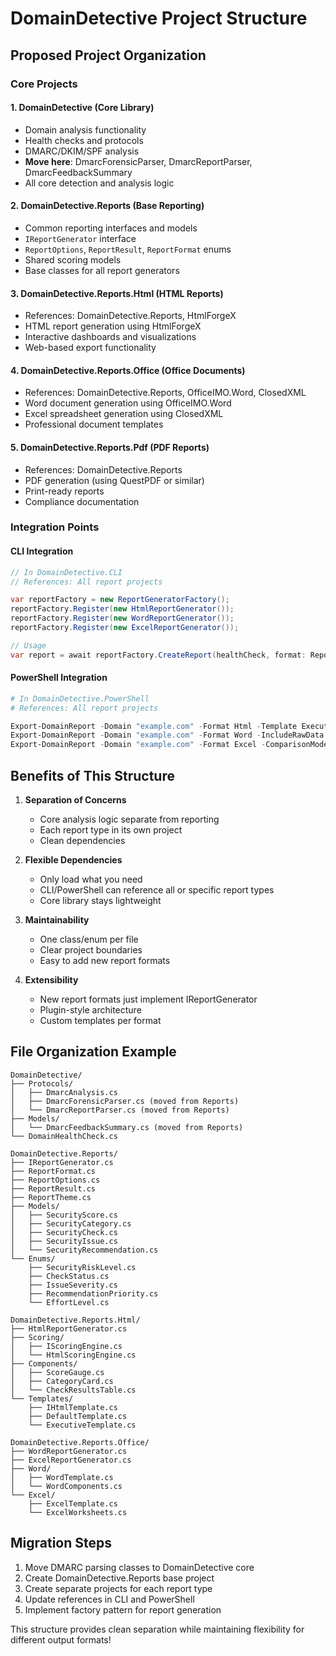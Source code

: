 # DomainDetective Project Structure

## Proposed Project Organization

### Core Projects

#### 1. **DomainDetective** (Core Library)
- Domain analysis functionality
- Health checks and protocols
- DMARC/DKIM/SPF analysis
- **Move here**: DmarcForensicParser, DmarcReportParser, DmarcFeedbackSummary
- All core detection and analysis logic

#### 2. **DomainDetective.Reports** (Base Reporting)
- Common reporting interfaces and models
- `IReportGenerator` interface
- `ReportOptions`, `ReportResult`, `ReportFormat` enums
- Shared scoring models
- Base classes for all report generators

#### 3. **DomainDetective.Reports.Html** (HTML Reports)
- References: DomainDetective.Reports, HtmlForgeX
- HTML report generation using HtmlForgeX
- Interactive dashboards and visualizations
- Web-based export functionality

#### 4. **DomainDetective.Reports.Office** (Office Documents)
- References: DomainDetective.Reports, OfficeIMO.Word, ClosedXML
- Word document generation using OfficeIMO.Word
- Excel spreadsheet generation using ClosedXML
- Professional document templates

#### 5. **DomainDetective.Reports.Pdf** (PDF Reports)
- References: DomainDetective.Reports
- PDF generation (using QuestPDF or similar)
- Print-ready reports
- Compliance documentation

### Integration Points

#### CLI Integration
```csharp
// In DomainDetective.CLI
// References: All report projects

var reportFactory = new ReportGeneratorFactory();
reportFactory.Register(new HtmlReportGenerator());
reportFactory.Register(new WordReportGenerator());
reportFactory.Register(new ExcelReportGenerator());

// Usage
var report = await reportFactory.CreateReport(healthCheck, format: ReportFormat.Html);
```

#### PowerShell Integration
```powershell
# In DomainDetective.PowerShell
# References: All report projects

Export-DomainReport -Domain "example.com" -Format Html -Template Executive
Export-DomainReport -Domain "example.com" -Format Word -IncludeRawData
Export-DomainReport -Domain "example.com" -Format Excel -ComparisonMode
```

## Benefits of This Structure

1. **Separation of Concerns**
   - Core analysis logic separate from reporting
   - Each report type in its own project
   - Clean dependencies

2. **Flexible Dependencies**
   - Only load what you need
   - CLI/PowerShell can reference all or specific report types
   - Core library stays lightweight

3. **Maintainability**
   - One class/enum per file
   - Clear project boundaries
   - Easy to add new report formats

4. **Extensibility**
   - New report formats just implement IReportGenerator
   - Plugin-style architecture
   - Custom templates per format

## File Organization Example

```
DomainDetective/
├── Protocols/
│   ├── DmarcAnalysis.cs
│   ├── DmarcForensicParser.cs (moved from Reports)
│   └── DmarcReportParser.cs (moved from Reports)
├── Models/
│   └── DmarcFeedbackSummary.cs (moved from Reports)
└── DomainHealthCheck.cs

DomainDetective.Reports/
├── IReportGenerator.cs
├── ReportFormat.cs
├── ReportOptions.cs
├── ReportResult.cs
├── ReportTheme.cs
├── Models/
│   ├── SecurityScore.cs
│   ├── SecurityCategory.cs
│   ├── SecurityCheck.cs
│   ├── SecurityIssue.cs
│   └── SecurityRecommendation.cs
└── Enums/
    ├── SecurityRiskLevel.cs
    ├── CheckStatus.cs
    ├── IssueSeverity.cs
    ├── RecommendationPriority.cs
    └── EffortLevel.cs

DomainDetective.Reports.Html/
├── HtmlReportGenerator.cs
├── Scoring/
│   ├── IScoringEngine.cs
│   └── HtmlScoringEngine.cs
├── Components/
│   ├── ScoreGauge.cs
│   ├── CategoryCard.cs
│   └── CheckResultsTable.cs
└── Templates/
    ├── IHtmlTemplate.cs
    ├── DefaultTemplate.cs
    └── ExecutiveTemplate.cs

DomainDetective.Reports.Office/
├── WordReportGenerator.cs
├── ExcelReportGenerator.cs
├── Word/
│   ├── WordTemplate.cs
│   └── WordComponents.cs
└── Excel/
    ├── ExcelTemplate.cs
    └── ExcelWorksheets.cs
```

## Migration Steps

1. Move DMARC parsing classes to DomainDetective core
2. Create DomainDetective.Reports base project
3. Create separate projects for each report type
4. Update references in CLI and PowerShell
5. Implement factory pattern for report generation

This structure provides clean separation while maintaining flexibility for different output formats!